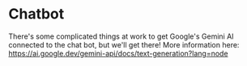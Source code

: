 # Chatbot

There's some complicated things at work to get Google's Gemini AI connected to the chat bot, but we'll get there! 
More information here: https://ai.google.dev/gemini-api/docs/text-generation?lang=node

